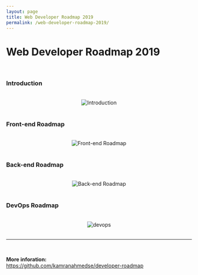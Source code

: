 ```yaml
---
layout: page
title: Web Developer Roadmap 2019
permalink: /web-developer-roadmap-2019/
---
```



# Web Developer Roadmap 2019

<br/>

### Introduction

<br/>

<div align="center">
    <img src="https://raw.githubusercontent.com/kamranahmedse/developer-roadmap/master/images/intro.png" alt="Introduction" />
</div>


<br/>

### Front-end Roadmap

<br/>


<div align="center">
    <img src="https://raw.githubusercontent.com/kamranahmedse/developer-roadmap/master/images/frontend.png" alt="Front-end Roadmap" />
</div>


<br/>

### Back-end Roadmap

<br/>


<div align="center">
    <img src="https://raw.githubusercontent.com/kamranahmedse/developer-roadmap/master/images/backend.png" alt="Back-end Roadmap" />
</div>


<br/>

### DevOps Roadmap

<br/>


<div align="center">
    <img src="https://raw.githubusercontent.com/kamranahmedse/developer-roadmap/master/images/devops.png" alt="devops">
</div>


<br/>
<hr/>
<br/>

**More inforation:**  
https://github.com/kamranahmedse/developer-roadmap
